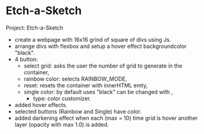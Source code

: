# Etch-a-Sketch
Project: Etch-a-Sketch

- create a webpage with 16x16 grind of square of divs using Js.
- arrange divs with flexbox and setup a hover effect backgroundcolor "black".
- 4 button:
    - select grid: asks the user the number of grid to generate in the container,
    - rainbow color: selects RAINBOW_MODE,
    - reset: resets the container with innerHTML emty,
    - single color: by default uses "black" can be changed with ,
        - type: color customizer.
- added hover effects.
- selected buttons (Rainbow and Single) have color.
- added darkening effect when each (max = 10) time grid is hover another layer (opacity with max 1.0) is added.
